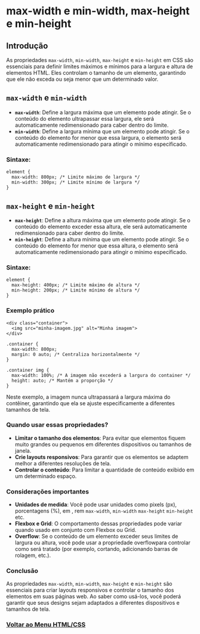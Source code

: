 # max-width e min-width, max-height e min-height

## Introdução

As propriedades `max-width`, `min-width`, `max-height` e `min-height` em CSS são essenciais para definir limites máximos e mínimos para a largura e altura de elementos HTML. Eles controlam o tamanho de um elemento, garantindo que ele não exceda ou seja menor que um determinado valor.

## `max-width` e `min-width`

- **`max-width`**: Define a largura máxima que um elemento pode atingir. Se o conteúdo do elemento ultrapassar essa largura, ele será automaticamente redimensionado para caber dentro do limite.
- **`min-width`**: Define a largura mínima que um elemento pode atingir. Se o conteúdo do elemento for menor que essa largura, o elemento será automaticamente redimensionado para atingir o mínimo especificado.

### Sintaxe:

```
element {
  max-width: 800px; /* Limite máximo de largura */
  min-width: 300px; /* Limite mínimo de largura */
}
```

## `max-height` e `min-height`

- **`max-height`**: Define a altura máxima que um elemento pode atingir. Se o conteúdo do elemento exceder essa altura, ele será automaticamente redimensionado para caber dentro do limite.
- **`min-height`**: Define a altura mínima que um elemento pode atingir. Se o conteúdo do elemento for menor que essa altura, o elemento será automaticamente redimensionado para atingir o mínimo especificado.

### Sintaxe:

```
element {
  max-height: 400px; /* Limite máximo de altura */
  min-height: 200px; /* Limite mínimo de altura */
}
```

### Exemplo prático

```
<div class="container">
  <img src="minha-imagem.jpg" alt="Minha imagem">
</div>
```

```
.container {
  max-width: 800px;
  margin: 0 auto; /* Centraliza horizontalmente */
}

.container img {
  max-width: 100%; /* A imagem não excederá a largura do container */
  height: auto; /* Mantém a proporção */
}
```

Neste exemplo, a imagem nunca ultrapassará a largura máxima do contêiner, garantindo que ela se ajuste especificamente a diferentes tamanhos de tela.

### Quando usar essas propriedades?

- **Limitar o tamanho dos elementos**: Para evitar que elementos fiquem muito grandes ou pequenos em diferentes dispositivos ou tamanhos de janela.
- **Crie layouts responsivos**: Para garantir que os elementos se adaptem melhor a diferentes resoluções de tela.
- **Controlar o conteúdo**: Para limitar a quantidade de conteúdo exibido em um determinado espaço.

### Considerações importantes

- **Unidades de medida**: Você pode usar unidades como pixels (px), porcentagens (%), em , rem `max-width`, `min-width` `max-height` `min-height` etc.
- **Flexbox e Grid**: O comportamento dessas propriedades pode variar quando usado em conjunto com Flexbox ou Grid.
- **Overflow**: Se o conteúdo de um elemento exceder seus limites de largura ou altura, você pode usar a propriedade overflowpara controlar como será tratado (por exemplo, cortando, adicionando barras de rolagem, etc.).

### Conclusão

As propriedades `max-width`, `min-width`, `max-height` e `min-height` são essenciais para criar layouts responsivos e controlar o tamanho dos elementos em suas páginas web. Ao saber como usá-los, você poderá garantir que seus designs sejam adaptados a diferentes dispositivos e tamanhos de tela.




### [Voltar ao Menu HTML/CSS](/HTML-CSS/menu_html-css.md)
